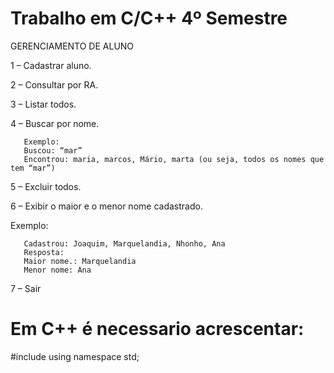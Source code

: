 # Trabalho em C/C++  4º Semestre



GERENCIAMENTO DE ALUNO

1 – Cadastrar aluno. 

2 – Consultar por RA. 

3 – Listar todos. 

4 – Buscar por nome. 

       Exemplo: 
       Buscou: “mar”
       Encontrou: maria, marcos, Mário, marta (ou seja, todos os nomes que tem “mar”)

5 – Excluir todos. 
 
6 – Exibir o maior e o menor nome cadastrado. 

Exemplo:

       Cadastrou: Joaquim, Marquelandia, Nhonho, Ana
       Resposta:
       Maior nome.: Marquelandia
       Menor nome: Ana



7 – Sair 

# Em C++ é necessario acrescentar:
#include <cstdlib>
using namespace std;


